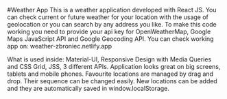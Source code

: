 #Weather App
This is a weather application developed with React JS.
You can check current or future weather for your location with the usage of geolocation or you can search by any address you like.
To make this code working you need to provide your api key for OpenWeatherMap, Google Maps JavaScript API and Google Geocoding API.
You can check working app on: weather-zbroniec.netlify.app

What is used inside: Material-UI, Responsive Design with Media Queries and CSS Grid, JSS, 3 different APIs.
Application looks great on big screens, tablets and mobile phones. 
Favourite locations are managed by drag and drop. Their sequence can be changed easily. 
New locations can be added and they are automatically saved in window.localStorage.
